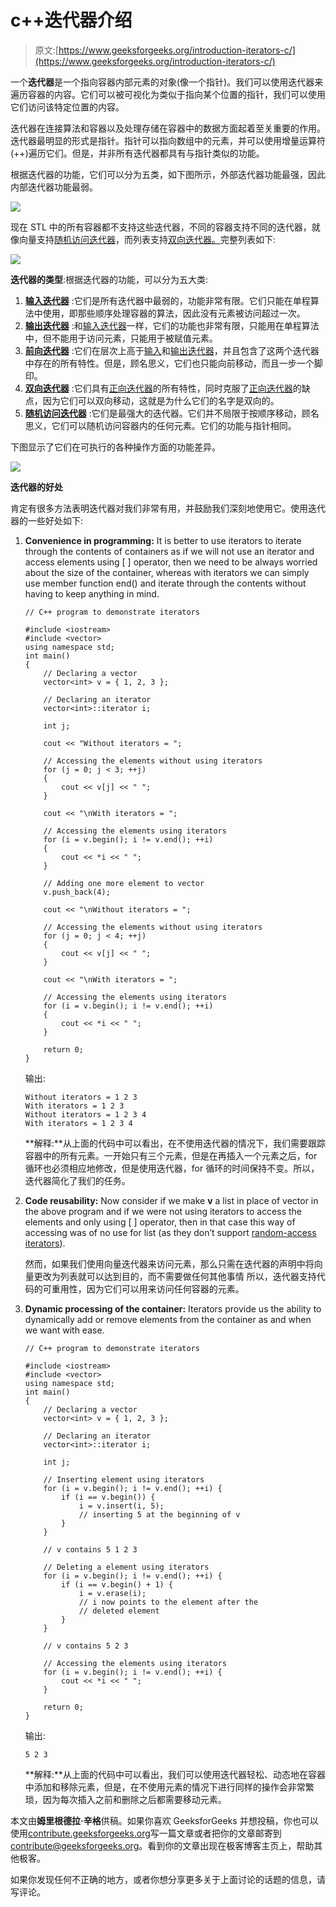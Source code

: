 # c++迭代器介绍

> 原文:[https://www.geeksforgeeks.org/introduction-iterators-c/](https://www.geeksforgeeks.org/introduction-iterators-c/)

一个**迭代器**是一个指向容器内部元素的对象(像一个指针)。我们可以使用迭代器来遍历容器的内容。它们可以被可视化为类似于指向某个位置的指针，我们可以使用它们访问该特定位置的内容。

迭代器在连接算法和容器以及处理存储在容器中的数据方面起着至关重要的作用。迭代器最明显的形式是指针。指针可以指向数组中的元素，并可以使用增量运算符(++)遍历它们。但是，并非所有迭代器都具有与指针类似的功能。

根据迭代器的功能，它们可以分为五类，如下图所示，外部迭代器功能最强，因此内部迭代器功能最弱。

![](img/04405286b76fc3fd410b6e6fbc7f61ea.png)

现在 STL 中的所有容器都不支持这些迭代器，不同的容器支持不同的迭代器，就像向量支持[随机访问迭代器](https://www.geeksforgeeks.org/random-access-iterators-in-cpp/)，而列表支持[双向迭代器。](https://www.geeksforgeeks.org/bidirectional-iterators-in-cpp/)完整列表如下:

![](img/7c02b139e11d7b74a287d9cf08084294.png)

**迭代器的类型**:根据迭代器的功能，可以分为五大类:

1.  [**输入迭代器**](https://www.geeksforgeeks.org/input-iterators-in-cpp/) :它们是所有迭代器中最弱的，功能非常有限。它们只能在单程算法中使用，即那些顺序处理容器的算法，因此没有元素被访问超过一次。
2.  [**输出迭代器**](https://www.geeksforgeeks.org/output-iterators-cpp/) :和[输入迭代器](https://www.geeksforgeeks.org/input-iterators-in-cpp/)一样，它们的功能也非常有限，只能用在单程算法中，但不能用于访问元素，只能用于被赋值元素。
3.  [**前向迭代器**](https://www.geeksforgeeks.org/forward-iterators-in-cpp/) :它们在层次上高于[输入](https://www.geeksforgeeks.org/input-iterators-in-cpp/)和[输出迭代器](https://www.geeksforgeeks.org/output-iterators-cpp/)，并且包含了这两个迭代器中存在的所有特性。但是，顾名思义，它们也只能向前移动，而且一步一个脚印。
4.  [**双向迭代器**](https://www.geeksforgeeks.org/bidirectional-iterators-in-cpp/) :它们具有[正向迭代器](https://www.geeksforgeeks.org/forward-iterators-in-cpp/)的所有特性，同时克服了[正向迭代器](https://www.geeksforgeeks.org/forward-iterators-in-cpp/)的缺点，因为它们可以双向移动，这就是为什么它们的名字是双向的。
5.  [**随机访问迭代器**](https://www.geeksforgeeks.org/random-access-iterators-in-cpp/) :它们是最强大的迭代器。它们并不局限于按顺序移动，顾名思义，它们可以随机访问容器内的任何元素。它们的功能与指针相同。

下图显示了它们在可执行的各种操作方面的功能差异。

![](img/7407e5e890034f8fa8b6f4c106cdb756.png)

**迭代器的好处**

肯定有很多方法表明迭代器对我们非常有用，并鼓励我们深刻地使用它。使用迭代器的一些好处如下:

1.  **Convenience in programming:** It is better to use iterators to iterate through the contents of containers as if we will not use an iterator and access elements using [ ] operator, then we need to be always worried about the size of the container, whereas with iterators we can simply use member function end() and iterate through the contents without having to keep anything in mind.

    ```
    // C++ program to demonstrate iterators

    #include <iostream>
    #include <vector>
    using namespace std;
    int main()
    {
        // Declaring a vector
        vector<int> v = { 1, 2, 3 };

        // Declaring an iterator
        vector<int>::iterator i;

        int j;

        cout << "Without iterators = ";

        // Accessing the elements without using iterators
        for (j = 0; j < 3; ++j) 
        {
            cout << v[j] << " ";
        }

        cout << "\nWith iterators = ";

        // Accessing the elements using iterators
        for (i = v.begin(); i != v.end(); ++i)
        {
            cout << *i << " ";
        }

        // Adding one more element to vector
        v.push_back(4);

        cout << "\nWithout iterators = ";

        // Accessing the elements without using iterators
        for (j = 0; j < 4; ++j) 
        {
            cout << v[j] << " ";
        }

        cout << "\nWith iterators = ";

        // Accessing the elements using iterators
        for (i = v.begin(); i != v.end(); ++i) 
        {
            cout << *i << " ";
        }

        return 0;
    }
    ```

    输出:

    ```
    Without iterators = 1 2 3
    With iterators = 1 2 3
    Without iterators = 1 2 3 4
    With iterators = 1 2 3 4

    ```

    **解释:**从上面的代码中可以看出，在不使用迭代器的情况下，我们需要跟踪容器中的所有元素。一开始只有三个元素，但是在再插入一个元素之后，for 循环也必须相应地修改，但是使用迭代器，for 循环的时间保持不变。所以，迭代器简化了我们的任务。

2.  **Code reusability:** Now consider if we make **v** a list in place of vector in the above program and if we were not using iterators to access the elements and only using [ ] operator, then in that case this way of accessing was of no use for list (as they don’t support [random-access iterators](https://www.geeksforgeeks.org/random-access-iterators-in-cpp/)).

    然而，如果我们使用向量迭代器来访问元素，那么只需在迭代器的声明中将向量更改为列表就可以达到目的，而不需要做任何其他事情
    所以，迭代器支持代码的可重用性，因为它们可以用来访问任何容器的元素。

3.  **Dynamic processing of the container:** Iterators provide us the ability to dynamically add or remove elements from the container as and when we want with ease.

    ```
    // C++ program to demonstrate iterators

    #include <iostream>
    #include <vector>
    using namespace std;
    int main()
    {
        // Declaring a vector
        vector<int> v = { 1, 2, 3 };

        // Declaring an iterator
        vector<int>::iterator i;

        int j;

        // Inserting element using iterators
        for (i = v.begin(); i != v.end(); ++i) {
            if (i == v.begin()) {
                i = v.insert(i, 5);
                // inserting 5 at the beginning of v
            }
        }

        // v contains 5 1 2 3

        // Deleting a element using iterators
        for (i = v.begin(); i != v.end(); ++i) {
            if (i == v.begin() + 1) {
                i = v.erase(i);
                // i now points to the element after the
                // deleted element
            }
        }

        // v contains 5 2 3

        // Accessing the elements using iterators
        for (i = v.begin(); i != v.end(); ++i) {
            cout << *i << " ";
        }

        return 0;
    }
    ```

    输出:

    ```
    5 2 3

    ```

    **解释:**从上面的代码中可以看出，我们可以使用迭代器轻松、动态地在容器中添加和移除元素，但是，在不使用元素的情况下进行同样的操作会非常繁琐，因为每次插入之前和删除之后都需要移动元素。

本文由**姆里根德拉·辛格**供稿。如果你喜欢 GeeksforGeeks 并想投稿，你也可以使用[contribute.geeksforgeeks.org](http://www.contribute.geeksforgeeks.org)写一篇文章或者把你的文章邮寄到 contribute@geeksforgeeks.org。看到你的文章出现在极客博客主页上，帮助其他极客。

如果你发现任何不正确的地方，或者你想分享更多关于上面讨论的话题的信息，请写评论。